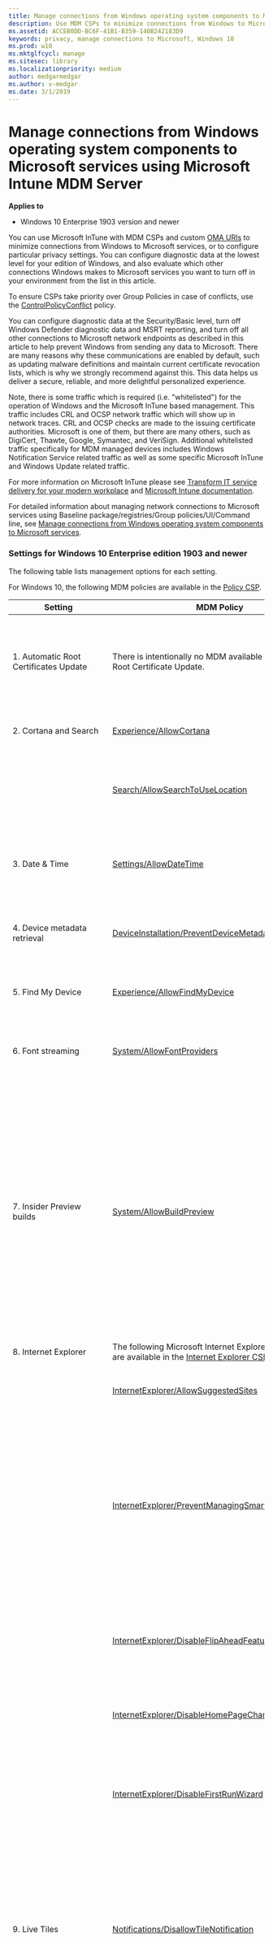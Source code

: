 ```yaml
---
title: Manage connections from Windows operating system components to Microsoft services using Microsoft Intune MDM Server
description: Use MDM CSPs to minimize connections from Windows to Microsoft services, or to configure particular privacy settings.
ms.assetid: ACCEB0DD-BC6F-41B1-B359-140B242183D9
keywords: privacy, manage connections to Microsoft, Windows 10
ms.prod: w10
ms.mktglfcycl: manage
ms.sitesec: library
ms.localizationpriority: medium
author: medgarmedgar
ms.author: v-medgar
ms.date: 3/1/2019
---
```


# Manage connections from Windows operating system components to Microsoft services using Microsoft Intune MDM Server

**Applies to**

-   Windows 10 Enterprise 1903 version and newer

You can use Microsoft InTune with MDM CSPs and custom [OMA URIs](https://docs.microsoft.com/en-us/intune/custom-settings-windows-10) to minimize connections from Windows to Microsoft services, or to configure particular privacy settings. You can configure diagnostic data at the lowest level for your edition of Windows, and also evaluate which other connections Windows makes to Microsoft services you want to turn off in your environment from the list in this article.

To ensure CSPs take priority over Group Policies in case of conflicts, use the [ControlPolicyConflict](https://docs.microsoft.com/en-us/windows/client-management/mdm/policy-csp-controlpolicyconflict) policy.

You can configure diagnostic data at the Security/Basic level, turn off Windows Defender diagnostic data and MSRT reporting, and turn off all other connections to Microsoft network endpoints as described in this article to help prevent Windows from sending any data to Microsoft. There are many reasons why these communications are enabled by default, such as updating malware definitions and maintain current certificate revocation lists, which is why we strongly recommend against this. This data helps us deliver a secure, reliable, and more delightful personalized experience.

Note, there is some traffic which is required (i.e. "whitelisted") for the operation of Windows and the Microsoft InTune based management.  This traffic includes CRL and OCSP network traffic which will show up in network traces. CRL and OCSP checks are made to the issuing certificate authorities. Microsoft is one of them, but there are many others, such as DigiCert, Thawte, Google, Symantec, and VeriSign.  Additional whitelisted traffic specifically for MDM managed devices includes Windows Notification Service related traffic as well as some specific Microsoft InTune and Windows Update related traffic.

For more information on Microsoft InTune please see [Transform IT service delivery for your modern workplace](https://www.microsoft.com/en-us/enterprise-mobility-security/microsoft-intune?rtc=1) and [Microsoft Intune documentation](https://docs.microsoft.com/en-us/intune/).

For detailed information about managing network connections to Microsoft services using Baseline package/registries/Group policies/UI/Command line, see [Manage connections from Windows operating system components to Microsoft services](https://docs.microsoft.com/en-us/windows/privacy/manage-connections-from-windows-operating-system-components-to-microsoft-services).

### Settings for Windows 10 Enterprise edition 1903 and newer

The following table lists management options for each setting.

For Windows 10, the following MDM policies are available in the [Policy CSP](https://msdn.microsoft.com/library/windows/hardware/dn904962.aspx).

| Setting | MDM Policy | Description |
| --- | --- | --- |
| 1. Automatic Root Certificates Update | There is intentionally no MDM available for Automatic Root Certificate Update. | This MDM does not exist since it would prevent the operation and management of MDM management of devices.
| 2. Cortana and Search | [Experience/AllowCortana](https://docs.microsoft.com/en-us/windows/client-management/mdm/policy-csp-experience#experience-allowcortana) | Choose whether to let Cortana install and run on the device. 
| | [Search/AllowSearchToUseLocation](https://docs.microsoft.com/en-us/windows/client-management/mdm/policy-csp-search#search-allowsearchtouselocation) | Choose whether Cortana and Search can provide location-aware search results. <br /> Default: Allowed 
| 3. Date & Time | [Settings/AllowDateTime](https://docs.microsoft.com/en-us/windows/client-management/mdm/policy-csp-settings#settings-allowdatetime)| Allows the user to change date and time settings.  <br />**0** Not allowed.<br /> 1 (default) Allowed.
| 4. Device metadata retrieval | [DeviceInstallation/PreventDeviceMetadataFromNetwork](https://docs.microsoft.com/en-us/windows/client-management/mdm/policy-csp-deviceinstallation#deviceinstallation-preventdevicemetadatafromnetwork) | Choose whether to prevent Windows from retrieving device metadata from the Internet 
| 5. Find My Device | [Experience/AllowFindMyDevice](https://docs.microsoft.com/en-us/windows/client-management/mdm/policy-csp-experience#experience-allowfindmydevice)| This policy turns on Find My Device.  <br /> Set to **0** to disable.<br /> 
| 6. Font streaming | [System/AllowFontProviders](https://docs.microsoft.com/en-us/windows/client-management/mdm/policy-csp-system#system-allowfontproviders) | Set to 0 to disable font streaming <br /> Set to 1 to enable font streaming 
| 7. Insider Preview builds | [System/AllowBuildPreview](https://docs.microsoft.com/en-us/windows/client-management/mdm/policy-csp-system#system-allowbuildpreview) | **0**: users cannot make their devices available for downloading and installing preview software <br /> **1**: users can make their devices available for downloading and installing preview software <br /> **2**: (default) not configured; users can make their devices available for download and installing preview software 
| 8. Internet Explorer | The following Microsoft Internet Explorer MDM policies are available in the [Internet Explorer CSP](https://docs.microsoft.com/en-us/windows/client-management/mdm/policy-csp-internetexplorer) | 
| | [InternetExplorer/AllowSuggestedSites](https://docs.microsoft.com/en-us/windows/client-management/mdm/policy-csp-internetexplorer#internetexplorer-allowsuggestedsites) | Recommends websites based on the user’s browsing activity. 
| | [InternetExplorer/PreventManagingSmartScreenFilter]( https://docs.microsoft.com/en-us/windows/client-management/mdm/policy-csp-internetexplorer#internetexplorer-preventmanagingsmartscreenfilter) | Prevents the user from managing SmartScreen Filter, which warns the user if the website being visited is known for fraudulent attempts to gather personal information through "phishing," or is known to host malware. 
| | [InternetExplorer/DisableFlipAheadFeature]( https://docs.microsoft.com/en-us/windows/client-management/mdm/policy-csp-internetexplorer#internetexplorer-disableflipaheadfeature) | Determines whether a user can swipe across a screen or click Forward to go to the next pre-loaded page of a website. 
| | [InternetExplorer/DisableHomePageChange]( https://docs.microsoft.com/en-us/windows/client-management/mdm/policy-csp-internetexplorer#internetexplorer-disablehomepagechange) | Determines whether users can change the default Home Page or not.
| | [InternetExplorer/DisableFirstRunWizard]( https://docs.microsoft.com/en-us/windows/client-management/mdm/policy-csp-internetexplorer#internetexplorer-disablefirstrunwizard) | Prevents Internet Explorer from running the First Run wizard the first time a user starts the browser after installing Internet Explorer or Windows. 
| 9. Live Tiles | [Notifications/DisallowTileNotification](https://docs.microsoft.com/en-us/windows/client-management/mdm/policy-csp-notifications)| This policy setting turns off tile notifications. If you enable this policy setting applications and system features will not be able to update their tiles and tile badges in the Start screen.  Set value to **1** to disable Tile Notifications.
| 10. Mail synchronization | [Accounts/AllowMicrosoftAccountConnection](https://docs.microsoft.com/en-us/windows/client-management/mdm/policy-csp-accounts#accounts-allowmicrosoftaccountconnection) | **0**: not allowed <br /> **1**: allowed <br /> Does not apply to Microsoft Accounts that have already been configured on the device.
| 11. Microsoft Account | [Accounts/AllowMicrosoftAccountSignInAssistant](https://docs.microsoft.com/en-us/windows/client-management/mdm/policy-csp-accounts#accounts-allowmicrosoftaccountsigninassistant) | Disable the Microsoft Account Sign-In Assistant. <br /> **0**: turned off <br /> **1**: turned on
| 12. Microsoft Edge | | The following Microsoft Edge MDM policies are available in the [Policy CSP](https://msdn.microsoft.com/library/windows/hardware/dn904962.aspx). For a complete list of the Microsoft Edge policies, see [Available policies for Microsoft Edge](https://docs.microsoft.com/microsoft-edge/deploy/available-policies). 
| | [Browser/AllowAutoFill](https://docs.microsoft.com/en-us/windows/client-management/mdm/policy-csp-browser#browser-allowautofill) | Choose whether employees can use autofill on websites. <br /> Default: Allowed 
| | [Browser/AllowDoNotTrack](https://docs.microsoft.com/en-us/windows/client-management/mdm/policy-csp-browser#browser-allowdonottrack) | Choose whether employees can send Do Not Track headers.<br /> Default: Not allowed 
| | [Browser/AllowMicrosoftCompatbilityList](https://docs.microsoft.com/en-us/windows/client-management/mdm/policy-csp-browser#browser-allowmicrosoftcompatibilitylist) | Specify the Microsoft compatibility list in Microsoft Edge. <br /> Default: Enabled 
| | [Browser/AllowPasswordManager](https://docs.microsoft.com/en-us/windows/client-management/mdm/policy-csp-browser#browser-allowpasswordmanager) | Choose whether employees can save passwords locally on their devices. <br /> Default: Allowed 
| | [Browser/AllowSearchSuggestionsinAddressBar](https://docs.microsoft.com/en-us/windows/client-management/mdm/policy-csp-browser#browser-allowsearchsuggestionsinaddressbar) | Choose whether the Address Bar shows search suggestions.. <br /> Default: Allowed 
| | [Browser/AllowSmartScreen](https://docs.microsoft.com/en-us/windows/client-management/mdm/policy-csp-browser#browser-allowsmartscreen) | Choose whether SmartScreen is turned on or off.  <br /> Default: Allowed 
| | [Browser/FirstRunURL](https://docs.microsoft.com/en-us/windows/client-management/mdm/policy-csp-browser#browser-firstrunurl) | Choose the home page for Microsoft Edge on Windows Mobile 10. <br /> Default: blank 
| 13. Network Connection Status Indicator | [Connectivity/DisallowNetworkConnectivityActiveTests](https://docs.microsoft.com/en-us/windows/client-management/mdm/policy-csp-connectivity#connectivity-disallownetworkconnectivityactivetests) | **1**: turn off NCSI <br /> Note:: After you apply this policy you must restart the device for the policy setting to take effect. 
| 14. Offline maps | [AllowOfflineMapsDownloadOverMeteredConnection](https://docs.microsoft.com/en-us/windows/client-management/mdm/policy-csp-maps)|Allows the download and update of map data over metered connections. <br /> **0** Disabled. Force disable auto-update over metered connection.<br />
| | [EnableOfflineMapsAutoUpdate](https://docs.microsoft.com/en-us/windows/client-management/mdm/policy-csp-maps#maps-enableofflinemapsautoupdate)|Disables the automatic download and update of map data. <br />**0** Disabled. Force off auto-update.<br /> 
| 15. OneDrive | [DisableOneDriveFileSync](https://docs.microsoft.com/en-us/windows/client-management/mdm/policy-csp-system#system-disableonedrivefilesync)| Allows IT Admins to prevent apps and features from working with files on OneDrive. <br />**1** True (sync disabled).<br />
| 16. Preinstalled apps | N/A | N/A 
| 17. Privacy settings | | Except for the Feedback & Diagnostics page, these settings must be configured for every user account that signs into the PC. 
|   17.1 General | [TextInput/AllowLinguisticDataCollection](https://docs.microsoft.com/en-us/windows/client-management/mdm/policy-csp-textinput#textinput-allowlinguisticdatacollection) | Turn off **Send Microsoft info about how I write to help us improve typing and writing in the future**. <br /> **0**: not allowed <br /> **1**: allowed (default) 
|   17.2 Location | [System/AllowLocation](https://docs.microsoft.com/en-us/windows/client-management/mdm/policy-csp-system#system-allowlocation) | Turn off **Location for this device**. <br /> **0**: turned off and the employee can't turn it back on <br /> **1**: turned on but lets the employee choose whether to use it (default) <br /> **2**: turned on and the employee can't turn it off <br /> Note:: You can also set this MDM policy in System Center Configuration Manager using the [WMI Bridge Provider](https://msdn.microsoft.com/library/dn905224.aspx). 
|   17.3 Camera | [Camera/AllowCamera](https://docs.microsoft.com/en-us/windows/client-management/mdm/policy-csp-camera#camera-allowcamera) | Turn off **Let apps use my camera**. <br /> **0**: apps can't use the camera <br /> **1** apps can use the camera <br /> Note:: You can also set this MDM policy in System Center Configuration Manager using the [WMI Bridge Provider](https://msdn.microsoft.com/library/dn905224.aspx). 
|   17.4 Microphone | [Privacy/LetAppsAccessMicrophone](https://docs.microsoft.com/en-us/windows/client-management/mdm/policy-csp-privacy#privacy-letappsaccessmicrophone) | Turn off **Let apps use my microphone**. <br /> **0**: user in control <br /> **1**: force allow <br /> **2**: force deny 
|   17.5 Notifications | [Notifications/DisallowCloudNotification](https://docs.microsoft.com/en-us/windows/client-management/mdm/policy-csp-notifications#notifications-disallowcloudnotification) | Turn off notifications network usage. <br /> **DO NOT TURN OFF WNS Notifications if you want manage your device(s) using Microsoft InTune** 
| | [Privacy/LetAppsAccessNotifications](https://docs.microsoft.com/en-us/windows/client-management/mdm/policy-csp-privacy#privacy-letappsaccessnotifications) | Turn off **Let apps access my notifications**. <br /> **0**: user in control <br /> **1**: force allow <br /> **2**: force deny 
| | [Settings/Notifications & actions/AllowOnlineTips]( https://docs.microsoft.com/en-us/windows/client-management/mdm/policy-csp-settings#settings-allowonlinetips) | Disable **AllowOnlineTips** to prevent traffic 
|   17.6 Speech, Inking, & Typing | [Speech/AllowSpeechModelUpdate](https://docs.microsoft.com/en-us/windows/client-management/mdm/policy-csp-speech#speech-allowspeechmodelupdate) | Turn off updates to the speech recognition and speech synthesis models. <br /> **0**: not allowed (default) <br /> **1**: allowed 
| | [TextInput/AllowLinguisticDataCollection](https://docs.microsoft.com/en-us/windows/client-management/mdm/policy-csp-textinput#textinput-allowlinguisticdatacollection)|This policy setting controls the ability to send inking and typing data to Microsoft to improve the language recognition and suggestion capabilities of apps and services running on Windows. <br />**0**: disallow <br /> <br /> **1**: choice deferred to user's preference 
|   17.7 Account info | [Privacy/LetAppsAccessAccountInfo](https://docs.microsoft.com/en-us/windows/client-management/mdm/policy-csp-privacy#privacy-letappsaccessaccountinfo) | Turn off **Let apps access my name picture and other account info in the UI**. <br /> **0**: user in control <br /> **1**: force allow <br /> **2**: force deny 
|   17.8 Contacts | [Privacy/LetAppsAccessContacts](https://docs.microsoft.com/en-us/windows/client-management/mdm/policy-csp-privacy#privacy-letappsaccesscontacts) | Turn off **Choose apps that can access contacts** in the UI. <br /> **0**: user in control <br /> **1**: force allow <br /> **2**: force deny 
|   17.9 Calendar | [Privacy/LetAppsAccessCalendar](https://docs.microsoft.com/en-us/windows/client-management/mdm/policy-csp-privacy#privacy-letappsaccesscalendar) | Turn off **Let apps access my calendar** in the UI. <br /> **0**: user in control <br /> **1**: force allow <br /> **2**: force deny 
|   17.10 Call history | [Privacy/LetAppsAccessCallHistory](https://docs.microsoft.com/en-us/windows/client-management/mdm/policy-csp-privacy#privacy-letappsaccesscallhistory) | Turn off **Let apps access my call history** in the UI. <br /> **0**: user in control <br /> **1**: force allow <br /> **2**: force deny 
|   17.11 Email | [Privacy/LetAppsAccessEmail](https://docs.microsoft.com/en-us/windows/client-management/mdm/policy-csp-privacy#privacy-letappsaccessemail) | Turn off **Let apps access and send email** in the UI. <br /> **0**: user in control <br /> **1**: force allow <br /> **2**: force deny 
|   17.12 Messaging | [Privacy/LetAppsAccessMessaging](https://docs.microsoft.com/en-us/windows/client-management/mdm/policy-csp-privacy#privacy-letappsaccessmessaging) | Turn off **Let apps read or send messages (text or MMS)** in the UI. <br /> **0**: user in control <br /> **1**: force allow <br /> **2**: force deny 
|   17.13 Phone calls | [Privacy/LetAppsAccessPhone](https://docs.microsoft.com/en-us/windows/client-management/mdm/policy-csp-privacy#privacy-letappsaccessphone) | <br /> **0**: user in control <br /> **1**: force allow <br /> **2**: force deny 
|   17.14 Radios | [Privacy/LetAppsAccessRadios](https://docs.microsoft.com/en-us/windows/client-management/mdm/policy-csp-privacy#privacy-letappsaccessradios) | Turn off **Let apps control radios** in the UI. <br /> **0**: user in control <br /> **1**: force allow <br /> **2**: force deny 
|   17.15 Other devices | [Privacy/LetAppsSyncWithDevices](https://docs.microsoft.com/en-us/windows/client-management/mdm/policy-csp-privacy#privacy-letappssyncwithdevices) | Turn off **Let apps automatically share and sync info** with wireless devices that don't explicitly pair with your PC, tablet, or phone** in the UI. <br /> **0**: user in control <br /> **1**: force allow <br /> **2**: force deny 
| | [Privacy/LetAppsAccessTrustedDevices](https://docs.microsoft.com/en-us/windows/client-management/mdm/policy-csp-privacy#privacy-letappsaccesstrusteddevices) | Turn off **Let your apps use your trusted devices** (hardware you've already connected, or comes with your PC, tablet, or phone) in the UI. <br /> **0**: user in control <br /> **1**: force allow <br /> **2**: force deny 
|   17.16 Feedback & diagnostics | [System/AllowTelemetry](https://docs.microsoft.com/en-us/windows/client-management/mdm/policy-csp-system#system-allowtelemetry) | Change the level of diagnostic and usage data sent when you **Send your device data to Microsoft**. <br /> **0**: maps to the **Security** level <br /> **1**: maps to the **Basic** level <br /> **2**: maps to the **Enhanced** level <br /> **3**: maps to the **Full** level 
|   17.17 Background apps | [Privacy/LetAppsRunInBackground](https://docs.microsoft.com/en-us/windows/client-management/mdm/policy-csp-privacy#privacy-letappsruninbackground) | Turn off **Let apps run in the background** in the UI. <br /> **0**: user in control <br /> **1**: force allow <br /> **2**: force deny <br /> Note: Some apps, including Cortana and Search, might not function as expected if you set **Let apps run in the background** to **Force Deny**. 
|   17.18 Motion | [Privacy/LetAppsAccessMotion](https://docs.microsoft.com/en-us/windows/client-management/mdm/policy-csp-privacy#privacy-letappsaccessmotion) | Turn off **Let Windows and your apps use your motion data and collect motion history** in the UI. <br /> **0**: user in control <br /> **1**: force allow <br /> **2**: force deny 
|   17.19 Tasks | [Privacy/LetAppsAccessTasks](https://docs.microsoft.com/en-us/windows/client-management/mdm/policy-csp-privacy#privacy-letappsaccesstasks) | Turn off the ability to choose which apps have access to tasks. <br /> **0**: user in control <br /> **1**: force allow <br /> **2**: force deny 
|   17.20 App Diagnostics | [Privacy/LetAppsGetDiagnosticInfo](https://docs.microsoft.com/en-us/windows/client-management/mdm/policy-csp-privacy#privacy-letappsgetdiagnosticinfo) | Turn off the ability to choose which apps have access to diagnostic information. <br /> **0**: user in control <br /> **1**: force allow <br /> **2**: force deny 
| 18. Software Protection Platform | [Licensing/DisallowKMSClientOnlineAVSValidation](https://docs.microsoft.com/en-us/windows/client-management/mdm/policy-csp-licensing#licensing-disallowkmsclientonlineavsvalidation) | Opt out of sending KMS client activation data to Microsoft automatically. <br /> **0**: disabled (default) <br /> **1**: enabled 
| 19. Storage Health | [Storage/AllowDiskHealthModelUpdates](https://docs.microsoft.com/en-us/windows/client-management/mdm/policy-csp-storage#storage-allowdiskhealthmodelupdates) | Allows disk health model updates. <br /> **0** - Do not allow<br /> 
| 20. Sync your settings | [Experience/AllowSyncMySettings](https://docs.microsoft.com/en-us/windows/client-management/mdm/policy-csp-experience#experience-allowsyncmysettings) | Control whether your settings are synchronized. <br /> **0**: not allowed <br /> **1**: allowed 
| 21. Teredo | No MDM needed or required|No MDM needed or required
| 22. Wi-Fi Sense | No MDM needed or required|No MDM needed or required
| 23. Windows Defender | [Defender/AllowCloudProtection](https://docs.microsoft.com/en-us/windows/client-management/mdm/policy-csp-defender#defender-allowcloudprotection) | Disconnect from the Microsoft Antimalware Protection Service. <br /> **0** Not allowed.<br /> **1** (default) Allowed.
| | [Defender/SubmitSamplesConsent](https://docs.microsoft.com/en-us/windows/client-management/mdm/policy-csp-defender#defender-submitsamplesconsent) | Stop sending file samples back to Microsoft. <br /> **0**: always prompt <br /> **1**: send safe samples automatically (default) <br /> **2**: never send <br /> **3**: send all samples automatically 
|   23.1 Windows Defender Smartscreen | [Browser/AllowSmartScreen](https://docs.microsoft.com/en-us/windows/client-management/mdm/policy-csp-browser#browser-allowsmartscreen) | Disable Windows Defender Smartscreen. <br /> **0**: turned off <br /> **1**: turned on 
|   23.2 Windows Defender Smartscreen EnableAppInstallControl | [SmartScreen/EnableAppInstallControl](https://docs.microsoft.com/en-us/windows/client-management/mdm/policy-csp-smartscreen#smartscreen-enableappinstallcontrol) | Controls whether users are allowed to install apps from places other than the Microsoft Store <br /> **0**: Turns off traffic <br /> **1**: Allows traffic 
| 24. Windows Media Player | N/A | N/A 
| 25. Windows Spotlight | [Experience/AllowWindowsSpotlight](https://docs.microsoft.com/en-us/windows/client-management/mdm/policy-csp-experience#experience-allowwindowsspotlight) | Disable Windows Spotlight. <br /> **0**: disabled 
| 26. Microsoft Store | [ApplicationManagement/DisableStoreOriginatedApps](https://docs.microsoft.com/en-us/windows/client-management/mdm/policy-csp-applicationmanagement#applicationmanagement-disablestoreoriginatedapps)| Boolean value that disables the launch of all apps from Microsoft Store that came pre-installed or were downloaded.  <br /> **0** (default) Enable launch of apps.<br /> **1** Disable launch of apps.
| | [ApplicationManagement/AllowAppStoreAutoUpdate](https://docs.microsoft.com/en-us/windows/client-management/mdm/policy-csp-applicationmanagement#applicationmanagement-allowappstoreautoupdate)| Specifies whether automatic update of apps from Microsoft Store are allowed. <br /> **1** (default)  Allowed.<br />  **0** Not allowed.
| 26.1 Apps for websites | [ApplicationDefaults/EnableAppUriHandlers](https://docs.microsoft.com/en-us/windows/client-management/mdm/policy-csp-applicationdefaults#applicationdefaults-enableappurihandlers) | This policy setting determines whether Windows supports web-to-app linking with app URI handlers. <br /> **0**: disabled  <br /> **1** enabled
| 27. Windows Update Delivery Optimization | | The following Delivery Optimization MDM policies are available in the [Policy CSP](https://msdn.microsoft.com/library/windows/hardware/dn904962.aspx). 
| | [DeliveryOptimization/DODownloadMode](https://docs.microsoft.com/en-us/windows/client-management/mdm/policy-csp-deliveryoptimization#deliveryoptimization-dodownloadmode)             | Lets you choose where Delivery Optimization gets or sends updates and apps. <br />**0**: turns off Delivery Optimization <br /> **1**: gets or sends updates and apps to PCs on the same NAT only <br />**2**: gets or sends updates and apps to PCs on the same local network domain <br /> **3**: gets or sends updates and apps to PCs on the Internet <br /> **99**: simple download mode with no peering <br /> **100**: use BITS instead of Windows Update Delivery Optimization 
| | [DeliveryOptimization/DOGroupID](https://docs.microsoft.com/en-us/windows/client-management/mdm/policy-csp-deliveryoptimization#deliveryoptimization-dogroupid)                | Lets you provide a Group ID that limits which PCs can share apps and updates. <br /> Note: This ID must be a GUID.
| | [DeliveryOptimization/DOMaxCacheAge](https://docs.microsoft.com/en-us/windows/client-management/mdm/policy-csp-deliveryoptimization#deliveryoptimization-domaxcacheage)             | Lets you specify the maximum time (in seconds) that a file is held in the Delivery Optimization cache. <br /> The default value is 259200 seconds (3 days).
| | [DeliveryOptimization/DOMaxCacheSize](https://docs.microsoft.com/en-us/windows/client-management/mdm/policy-csp-deliveryoptimization#deliveryoptimization-domaxcachesize)           | Lets you specify the maximum cache size as a percentage of disk size. <br /> The default value is 20| which represents 20% of the disk.
| | [DeliveryOptimization/DOMaxUploadBandwidth](https://docs.microsoft.com/en-us/windows/client-management/mdm/policy-csp-deliveryoptimization#deliveryoptimization-domaxuploadbandwidth)      | Lets you specify the maximum upload bandwidth (in KB/second) that a device uses across all concurrent upload activity. <br /> The default value is 0, which means unlimited possible bandwidth.
| | [DeliveryOptimization/DODownloadMode](https://docs.microsoft.com/en-us/windows/client-management/mdm/policy-csp-deliveryoptimization#deliveryoptimization-dodownloadmode)| Specifies the download method that Delivery Optimization can use in downloads of Windows Updates, Apps and App updates. Set to **100** - Bypass mode. Do not use Delivery Optimization and use BITS instead. Added in Windows 10, version 1607.
| 28. Windows Update | [Update/AllowAutoUpdate](https://docs.microsoft.com/en-us/windows/client-management/mdm/policy-csp-update#update-allowautoupdate) | Control automatic updates. <br /> **0**: notify the user before downloading the update <br /> **1**: auto install the update and then notify the user to schedule a device restart <br /> **2**: auto install and restart (default) <br /> **3**: auto install and restart at a specified time <br /> **4**: auto install and restart without end-user control <br /> **5**: turn off automatic updates 

### Allowed (aka "Whitelisted") traffic for Microsoft InTune / MDM configurations
 
|**Allowed traffic endpoints** | 
| --- | 
|ctldl.windowsupdate.com|
|cdn.onenote.net|
|r.manage.microsoft.com|
|tile-service.weather.microsoft.com|
|settings-win.data.microsoft.com|
|client.wns.windows.com|
|dm3p.wns.windows.com|
|crl.microsoft.com/pki/crl/*|
|*microsoft.com/pkiops/crl/**|
|activation-v2.sls.microsoft.com/*|
|ocsp.digicert.com/*|



